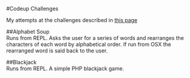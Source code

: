 #Codeup Challenges

My attempts at the challenges described in [this page](https://github.com/gocodeup/codeup_challenges)

##Alphabet Soup  
Runs from REPL. Asks the user for a series of words and rearranges the characters of each word by alphabetical order. If run from OSX the rearranged word is said back to the user.

##Blackjack  
Runs from REPL. A simple PHP blackjack game.